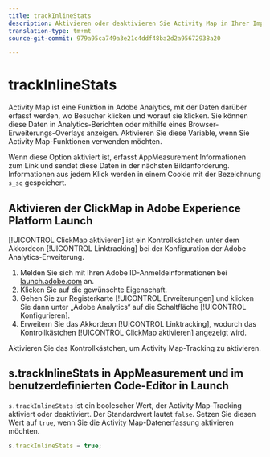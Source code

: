 ```yaml
---
title: trackInlineStats
description: Aktivieren oder deaktivieren Sie Activity Map in Ihrer Implementierung.
translation-type: tm+mt
source-git-commit: 979a95ca749a3e21c4ddf48ba2d2a95672938a20

---
```



# trackInlineStats

Activity Map ist eine Funktion in Adobe Analytics, mit der Daten darüber erfasst werden, wo Besucher klicken und worauf sie klicken. Sie können diese Daten in Analytics-Berichten oder mithilfe eines Browser-Erweiterungs-Overlays anzeigen. Aktivieren Sie diese Variable, wenn Sie Activity Map-Funktionen verwenden möchten.

Wenn diese Option aktiviert ist, erfasst AppMeasurement Informationen zum Link und sendet diese Daten in der nächsten Bildanforderung. Informationen aus jedem Klick werden in einem Cookie mit der Bezeichnung `s_sq` gespeichert.

## Aktivieren der ClickMap in Adobe Experience Platform Launch

[!UICONTROL ClickMap aktivieren] ist ein Kontrollkästchen unter dem Akkordeon [!UICONTROL Linktracking] bei der Konfiguration der Adobe Analytics-Erweiterung.

1. Melden Sie sich mit Ihren Adobe ID-Anmeldeinformationen bei [launch.adobe.com](https://launch.adobe.com) an.
2. Klicken Sie auf die gewünschte Eigenschaft.
3. Gehen Sie zur Registerkarte [!UICONTROL Erweiterungen] und klicken Sie dann unter „Adobe Analytics“ auf die Schaltfläche [!UICONTROL Konfigurieren].
4. Erweitern Sie das Akkordeon [!UICONTROL Linktracking], wodurch das Kontrollkästchen [!UICONTROL ClickMap aktivieren] angezeigt wird.

Aktivieren Sie das Kontrollkästchen, um Activity Map-Tracking zu aktivieren.

## s.trackInlineStats in AppMeasurement und im benutzerdefinierten Code-Editor in Launch

`s.trackInlineStats` ist ein boolescher Wert, der Activity Map-Tracking aktiviert oder deaktiviert. Der Standardwert lautet `false`. Setzen Sie diesen Wert auf `true`, wenn Sie die Activity Map-Datenerfassung aktivieren möchten.

```js
s.trackInlineStats = true;
```
